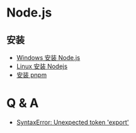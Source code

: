 # Node.js

## 安装

- [Windows 安装 Node.js](./20250415-windows-install-nodejs.md)
- [Linux 安装 Nodejs](./20250911-linux-install-nodejs)
- [安装 pnpm](./20250912-install-pnpm)

# Q & A

- [SyntaxError: Unexpected token 'export'](20231011-SyntaxError-Unexpected-token-export)